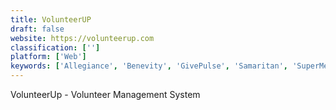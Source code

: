 ```yaml
---
title: VolunteerUP
draft: false 
website: https://volunteerup.com
classification: ['']
platform: ['Web']
keywords: ['Allegiance', 'Benevity', 'GivePulse', 'Samaritan', 'SuperMeets', 'Volgistics', 'VolunteerLocal', 'VolunteerMark']
---
```

VolunteerUp - Volunteer Management System